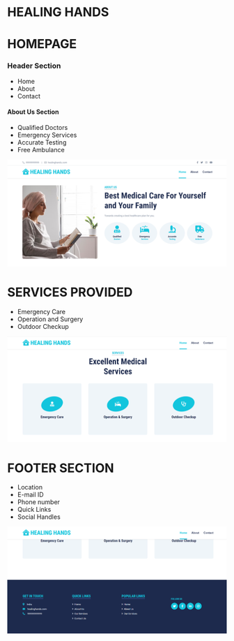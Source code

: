 # HEALING HANDS

<H1> HOMEPAGE</H1>
<H3> Header Section</H3>
<ul>
  <li> Home </li>
  <li> About</li>
  <li> Contact</li>
</ul>
<h4> About Us Section </h4>
<ul>
  <li> Qualified Doctors</li>
  <li> Emergency Services</li>
  <li> Accurate Testing </li>
  <li> Free Ambulance</li>
</ul>


![PAGE](https://github.com/jainriya9/Webpage/blob/main/homepage1.png?raw=true)

<H1> SERVICES PROVIDED </H1>
<ul>
  <li> Emergency Care</li>
  <li> Operation and Surgery</li>
  <li> Outdoor Checkup</li>
</ul>

![PAGE](https://github.com/jainriya9/Webpage/blob/main/homepage2.png?raw=true)

<H1> FOOTER SECTION</H1>
<ul>
  <li> Location </li>
  <li> E-mail ID</li>
  <li> Phone number</li> 
  <li> Quick Links</li>
  <li> Social Handles</li>
</ul>

![PAGE](https://github.com/jainriya9/Webpage/blob/main/homepage3.png?raw=true)
